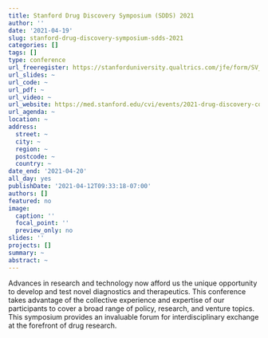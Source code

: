 ```yaml
---
title: Stanford Drug Discovery Symposium (SDDS) 2021
author: ''
date: '2021-04-19'
slug: stanford-drug-discovery-symposium-sdds-2021
categories: []
tags: []
type: conference
url_freeregister: https://stanforduniversity.qualtrics.com/jfe/form/SV_3O5tU5pwRJOym7X
url_slides: ~
url_code: ~
url_pdf: ~
url_video: ~
url_website: https://med.stanford.edu/cvi/events/2021-drug-discovery-conference.html
url_agenda: ~
location: ~
address:
  street: ~
  city: ~
  region: ~
  postcode: ~
  country: ~
date_end: '2021-04-20'
all_day: yes
publishDate: '2021-04-12T09:33:18-07:00'
authors: []
featured: no
image:
  caption: ''
  focal_point: ''
  preview_only: no
slides: ''
projects: []
summary: ~
abstract: ~
---
```


<!--more-->
Advances in research and technology now afford us the unique opportunity to develop and test novel diagnostics and therapeutics. This conference takes advantage of the collective experience and expertise of our participants to cover a broad range of policy, research, and venture topics. This symposium provides an invaluable forum for interdisciplinary exchange at the forefront of drug research.
